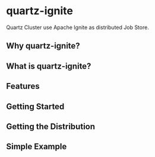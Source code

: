 # quartz-ignite
Quartz Cluster use Apache Ignite as distributed Job Store.


Why quartz-ignite?
--------------------------------

What is quartz-ignite?
--------------------------------


Features
--------------------------------

Getting Started
--------------------------------


Getting the Distribution
--------------------------------


Simple Example
--------------------------------
